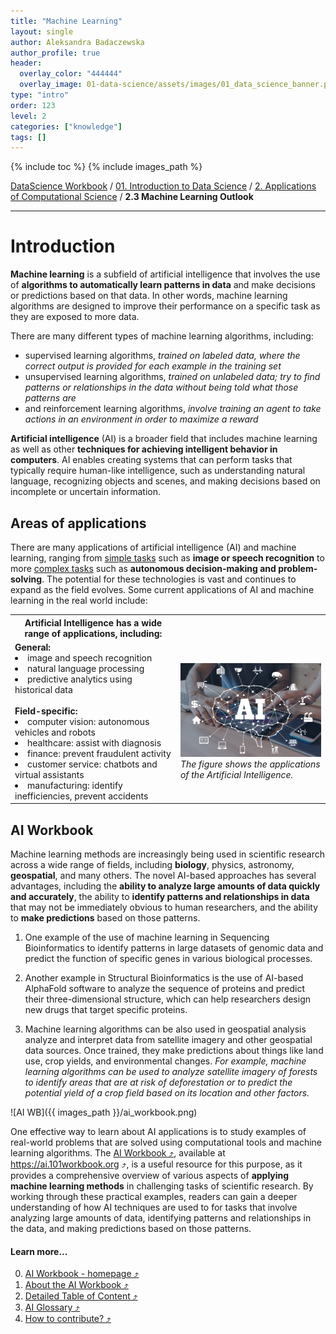 ```yaml
---
title: "Machine Learning"
layout: single
author: Aleksandra Badaczewska
author_profile: true
header:
  overlay_color: "444444"
  overlay_image: 01-data-science/assets/images/01_data_science_banner.png
type: "intro"
order: 123
level: 2
categories: ["knowledge"]
tags: []
---
```


{% include toc %}
{% include images_path %}

[DataScience Workbook](https://datascience.101workbook.org/) / [01. Introduction to Data Science](00-IntroToDataScience-LandingPage.md) / [2. Applications of Computational Science](02-computational-science-applications.md) / **2.3 Machine Learning Outlook**

---


# Introduction

**Machine learning** is a subfield of artificial intelligence that involves the use of **algorithms to automatically learn patterns in data** and make decisions or predictions based on that data. In other words, machine learning algorithms are designed to improve their performance on a specific task as they are exposed to more data.


There are many different types of machine learning algorithms, including:
* supervised learning algorithms, *trained on labeled data, where the correct output is provided for each example in the training set*
* unsupervised learning algorithms, *trained on unlabeled data; try to find patterns or relationships in the data without being told what those patterns are*
* and reinforcement learning algorithms, *involve training an agent to take actions in an environment in order to maximize a reward*


**Artificial intelligence** (AI) is a broader field that includes machine learning as well as other **techniques for achieving intelligent behavior in computers**. AI enables creating systems that can perform tasks that typically require human-like intelligence, such as understanding natural language, recognizing objects and scenes, and making decisions based on incomplete or uncertain information.


## Areas of applications

There are many applications of artificial intelligence (AI) and machine learning, ranging from <u>simple tasks</u> such as **image or speech recognition** to more <u>complex tasks</u> such as **autonomous decision-making and problem-solving**. The potential for these technologies is vast and continues to expand as the field evolves. Some current applications of AI and machine learning in the real world include:

<table>
  <tr> <th>Artificial Intelligence has a wide range of applications, including:</th> <th></th> </tr>
  <tr> <td>
        <b>General:</b><br>
        <li> image and speech recognition </li>
        <li> natural language processing </li>
        <li> predictive analytics using historical data </li>
        <br>
        <b>Field-specific:</b><br>
        <li> computer vision: autonomous vehicles and robots </li>
        <li> healthcare: assist with diagnosis </li>
        <li> finance: prevent fraudulent activity </li>
        <li> customer service: chatbots and virtual assistants </li>
        <li> manufacturing: identify inefficiencies, prevent accidents </li>
    </td> <td>
        <img src="assets/images/AI.jpeg" alt="Computational Science" width="400"><br>
          <i>The figure shows the applications of the Artificial Intelligence.</i>
    </td> </tr>
</table>


## AI Workbook

Machine learning methods are increasingly being used in scientific research across a wide range of fields, including **biology**, physics, astronomy, **geospatial**, and many others. The novel AI-based approaches has several advantages, including the **ability to analyze large amounts of data quickly and accurately**, the ability to **identify patterns and relationships in data** that may not be immediately obvious to human researchers, and the ability to **make predictions** based on those patterns.

1. One example of the use of machine learning in Sequencing Bioinformatics to identify patterns in large datasets of genomic data and predict the function of specific genes in various biological processes.

2. Another example in Structural Bioinformatics is the use of AI-based AlphaFold software to analyze the sequence of proteins and predict their three-dimensional structure, which can help researchers design new drugs that target specific proteins.

3. Machine learning algorithms can be also used in geospatial analysis analyze and interpret data from satellite imagery and other geospatial data sources. Once trained, they make predictions about things like land use, crop yields, and environmental changes. *For example, machine learning algorithms can be used to analyze satellite imagery of forests to identify areas that are at risk of deforestation or to predict the potential yield of a crop field based on its location and other factors.*

![AI WB]({{ images_path }}/ai_workbook.png)

One effective way to learn about AI applications is to study examples of real-world problems that are solved using computational tools and machine learning algorithms. The <a href="https://ai.101workbook.org" target="_blank">AI Workbook  ⤴</a>, available at <a href="https://ai.101workbook.org" target="_blank">https://ai.101workbook.org  ⤴</a>, is a useful resource for this purpose, as it provides a comprehensive overview of various aspects of **applying machine learning methods** in challenging tasks of scientific research. By working through these practical examples, readers can gain a deeper understanding of how AI techniques are used to for tasks that involve analyzing large amounts of data, identifying patterns and relationships in the data, and making predictions based on those patterns.

#### Learn more...

0. <a href="https://ai.101workbook.org" target="_blank">AI Workbook - homepage  ⤴</a>
1. <a href="https://ai.101workbook.org/about.html" target="_blank">About the AI Workbook  ⤴</a>
2. <a href="https://ai.101workbook.org/list.html" target="_blank">Detailed Table of Content  ⤴</a>
3. <a href="https://ai.101workbook.org/glossary.html" target="_blank">AI Glossary  ⤴</a>
4. <a href="https://ai.101workbook.org/Contributing.html" target="_blank">How to contribute?  ⤴</a>
